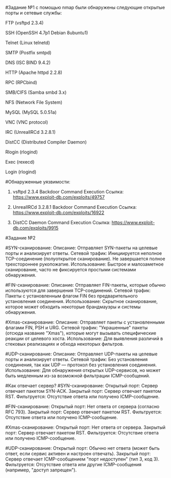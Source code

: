 #Задание №1
с помощью nmap были обнаружены следующие открытые порты и сетевые службы:

 FTP (vsftpd 2.3.4)

 SSH (OpenSSH 4.7p1 Debian 8ubuntu1)

 Telnet (Linux telnetd)

 SMTP (Postfix smtpd)

 DNS (ISC BIND 9.4.2)

 HTTP (Apache httpd 2.2.8)

 RPC (RPCbind)

 SMB/CIFS (Samba smbd 3.x)

 NFS (Network File System)

 MySQL (MySQL 5.0.51a)

 VNC (VNC protocol)

 IRC (UnrealIRCd 3.2.8.1)

 DistCC (Distributed Compiler Daemon)

 Rlogin (rlogind)

 Exec (rexecd)

 Login (rlogind)



#Обнаруженные уязвимости:

1. vsftpd 2.3.4 Backdoor Command Execution
Ссылка: https://www.exploit-db.com/exploits/49757


2. UnrealIRCd 3.2.8.1 Backdoor Command Execution
Ссылка: https://www.exploit-db.com/exploits/16922


3. DistCC Daemon Command Execution
Ссылка: https://www.exploit-db.com/exploits/9915



#Задание №2

#SYN-сканирование:
Описание: Отправляет SYN-пакеты на целевые порты и анализирует ответы.
Сетевой трафик: Инициируется неполное TCP-соединение (полуоткрытое сканирование). Не завершается полное трехстороннее рукопожатие.
Использование: Быстрое и малозаметное сканирование, часто не фиксируется простыми системами обнаружения.

#FIN-сканирование:
Описание: Отправляет FIN-пакеты, которые обычно используются для завершения TCP-соединений.
Сетевой трафик: Пакеты с установленным флагом FIN без предварительного установления соединения.
Использование: Скрытное сканирование, которое может обходить некоторые брандмауэры и системы обнаружения.

#Xmas-сканирование:
Описание: Отправляет пакеты с установленными флагами FIN, PSH и URG.
Сетевой трафик: "Украшенные" пакеты (отсюда название "Xmas"), которые могут вызывать специфические реакции от целевого хоста.
Использование: Для выявления различий в стековых реализациях и обхода некоторых фильтров.

#UDP-сканирование:
Описание: Отправляет UDP-пакеты на целевые порты и анализирует ответы.
Сетевой трафик: Без установления соединения, так как UDP — протокол без установления соединения.
Использование: Для обнаружения открытых UDP-сервисов, но может быть медленным из-за возможной фильтрации ICMP-сообщений.


#Как отвечает сервер?
#SYN-сканирование:
Открытый порт: Сервер отвечает пакетом SYN-ACK.
Закрытый порт: Сервер отвечает пакетом RST.
Фильтруется: Отсутствие ответа или получено ICMP-сообщение.

#FIN-сканирование:
Открытый порт: Нет ответа от сервера (согласно RFC 793).
Закрытый порт: Сервер отвечает пакетом RST.
Фильтруется: Отсутствие ответа или получено ICMP-сообщение.

#Xmas-сканирование:
Открытый порт: Нет ответа от сервера.
Закрытый порт: Сервер отвечает пакетом RST.
Фильтруется: Отсутствие ответа или получено ICMP-сообщение.

#UDP-сканирование:
Открытый порт: Обычно нет ответа (может быть ответ, если сервис активен и настроен отвечать).
Закрытый порт: Сервер отвечает ICMP-сообщением "порт недоступен" (тип 3, код 3).
Фильтруется: Отсутствие ответа или другие ICMP-сообщения (например, "доступ запрещен").
